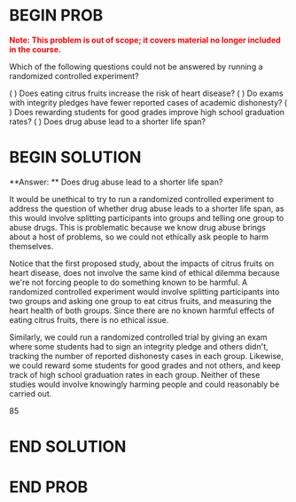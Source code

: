 # BEGIN PROB

<span style="color:red"><b>Note: This problem is out of scope; it covers material no longer included in the course.</b></span>

Which of the following questions could not be answered by running a randomized controlled experiment?

( ) Does eating citrus fruits increase the risk of heart disease?
( ) Do exams with integrity pledges have fewer reported cases of academic dishonesty?
( ) Does rewarding students for good grades improve high school graduation rates?
( ) Does drug abuse lead to a shorter life span?

# BEGIN SOLUTION

**Answer: ** Does drug abuse lead to a shorter life span?

It would be unethical to try to run a randomized controlled experiment to address the question of whether drug abuse leads to a shorter life span, as this would involve splitting participants into groups and telling one group to abuse drugs. This is problematic because we know drug abuse brings about a host of problems, so we could not ethically ask people to harm themselves.

Notice that the first proposed study, about the impacts of citrus fruits on heart disease, does not involve the same kind of ethical dilemma because we're not forcing people to do something known to be harmful. A randomized controlled experiment would involve splitting participants into two groups and asking one group to eat citrus fruits, and measuring the heart health of both groups. Since there are no known harmful effects of eating citrus fruits, there is no ethical issue. 

Similarly, we could run a randomized controlled trial by giving an exam where some students had to sign an integrity pledge and others didn't, tracking the number of reported dishonesty cases in each group. Likewise, we could reward some students for good grades and not others, and keep track of high school graduation rates in each group. Neither of these studies would involve knowingly harming people and could reasonably be carried out.

<average>85</average>
# END SOLUTION

# END PROB